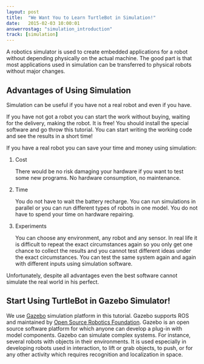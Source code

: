 ```yaml
---
layout: post
title:  "We Want You to Learn TurtleBot in Simulation!"
date:   2015-02-03 10:00:01
answerrostag: "simulation_introduction"
track: [simulation]
---
```


A robotics simulator is used to create embedded applications for a robot
without depending physically on the actual machine. The good part is that most
applications used in simulation can be transferred to physical robots without
major changes.

## Advantages of Using Simulation

Simulation can be useful if you have not a real robot and even if you have.

If you have not got a robot you can start the work without buying, waiting for
the delivery, making the robot. It is free! You should install the special
software and go throw this tutorial. You can start writing the working code and
see the results in a short time!

If you have a real robot you can save your time and money using simulation:

1. Cost

   There would be no risk damaging your hardware if you want to test some new
   programs. No hardware consumption, no maintenance.
2. Time

   You do not have to wait the battery recharge. You can run simulations in
   parallel or you can run different types of robots in one model. You do not
   have to spend your time on hardware repairing.
3. Experiments

   You can choose any environment, any robot and any sensor. In real life it is
   difficult to repeat the exact circumstances again so you only get one chance
   to collect the results and you cannot test different ideas under the exact
   circumstances. You can test the same system again and again with different
   inputs using simulation software.

Unfortunately, despite all advantages even the best software cannot simulate
the real world in his perfect.

## Start Using TurtleBot in Gazebo Simulator!

We use [Gazebo](http://gazebosim.org/) simulation platform in this tutorial. Gazebo
supports ROS and maintained by [Open Source Robotics Foundation](http://www.osrfoundation.org/).
Gazebo is an open source software platform for which anyone can develop a
plug-in with model components. Gazebo can simulate complex systems. For
instance, several robots with objects in their environments. It is used
especially in developing robots used in interaction, to lift or grab objects,
to push, or for any other activity which requires recognition and localization
in space.
